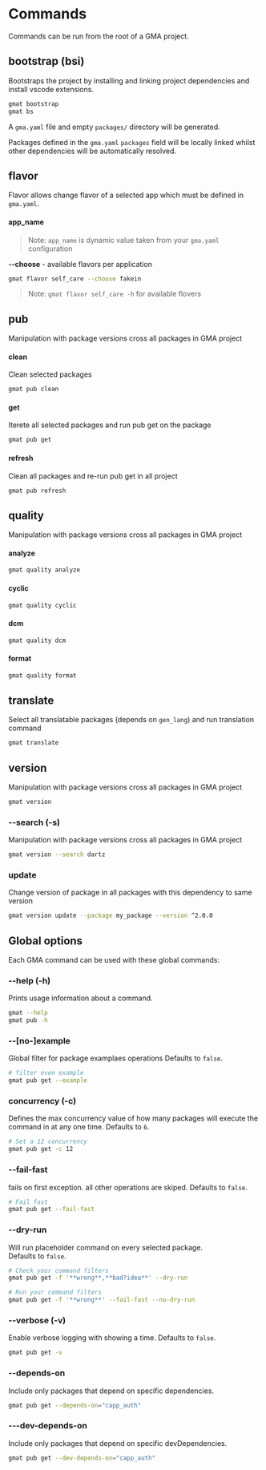 # Commands

Commands can be run from the root of a GMA project.

## bootstrap (bsi)

Bootstraps the project by installing and linking project dependencies and install vscode extensions.

```bash
gmat bootstrap
gmat bs
```
A `gma.yaml` file and empty `packages/` directory will be generated.

Packages defined in the `gma.yaml` `packages` field will be locally linked whilst other dependencies
will be automatically resolved.
## flavor

Flavor allows change flavor of a selected app which must be defined in `gma.yaml`.

#### app_name
> Note: `app_name` is dynamic value taken from your `gma.yaml` configuration

**--choose** - available flavors per application
```bash
gmat flavor self_care --choose fakein
```
> Note: `gmat flavor self_care -h` for available flovers

## pub
Manipulation with package versions cross all packages in GMA project

#### clean
Clean selected packages
```bash
gmat pub clean
```

#### get
Iterete all selected packages and run pub get on the package
```bash
gmat pub get
```
#### refresh
Clean all packages and re-run pub get in all project
```bash
gmat pub refresh
```

## quality
Manipulation with package versions cross all packages in GMA project

#### analyze
```bash
gmat quality analyze
```

#### cyclic
```bash
gmat quality cyclic
```

#### dcm
```bash
gmat quality dcm
```

#### format
```bash
gmat quality format
```

## translate

Select all translatable packages (depends on `gen_lang`) and run translation command

```bash
gmat translate 
```

## version

Manipulation with package versions cross all packages in GMA project

```bash
gmat version
```

### --search (-s)

Manipulation with package versions cross all packages in GMA project

```bash
gmat version --search dartz
```

### update

Change version of package in all packages with this dependency to same version

```bash
gmat version update --package my_package --version ^2.0.0
```

## Global options

Each GMA command can be used with these global commands:

### --help (-h)

Prints usage information about a command.

```bash
gmat --help
gmat pub -h
```

### --[no-]example
Global filter for package examplaes operations
Defaults to `false`.
```bash
# filter even example
gmat pub get --example
```

### concurrency (-c)

Defines the max concurrency value of how many packages will execute the command in at any one time. Defaults to `6`.

```bash
# Set a 12 concurrency
gmat pub get -c 12
```

### --fail-fast

fails on first exception. all other operations are skiped.
Defaults to `false`.

```bash
# Fail fast
gmat pub get --fail-fast
```

### --dry-run

Will run placeholder command on every selected package.  
Defaults to `false`.

```bash
# Check your command filters
gmat pub get -f '**wrong**,**bad?idea**' --dry-run

# Run your command filters
gmat pub get -f '**wrong**' --fail-fast --no-dry-run
```

### --verbose (-v)

Enable verbose logging with showing a time.
Defaults to `false`.

```bash
gmat pub get -v
```

### --depends-on

Include only packages that depend on specific dependencies.

```bash
gmat pub get --depends-on="capp_auth"
```

### ---dev-depends-on

Include only packages that depend on specific devDependencies.

```bash
gmat pub get --dev-depends-on="capp_auth"
```